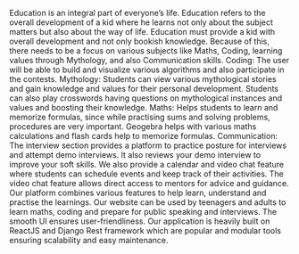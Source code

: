 Education is an integral part of everyone’s life. Education refers to the overall development of a kid where he learns not only about the subject matters but also about the way of life.
Education must provide a kid with overall development and not only bookish knowledge. Because of this, there needs to be a focus on various subjects like Maths, Coding, learning values through Mythology, and also Communication skills.
Coding: The user will be able to build and visualize various algorithms and also participate in the contests.
Mythology: Students can view various mythological stories and gain knowledge and values for their personal development. Students can also play crosswords having questions on mythological instances and values and boosting their knowledge.
Maths: Helps students to learn and memorize formulas, since while practising sums and solving problems, procedures are very important. Geogebra helps with various maths calculations and flash cards help to memorize formulas.
Communication: The interview section provides a platform to practice posture for interviews and attempt demo interviews. It also reviews your demo interview to improve your soft skills.
We also provide a calendar and video chat feature where students can schedule events and keep track of their activities. The video chat feature allows direct access to mentors for advice and guidance.
Our platform combines various features to help learn, understand and practise the learnings. Our website can be used by teenagers and adults to learn maths, coding and prepare for public speaking and interviews. The smooth UI ensures user-friendliness. Our application is heavily built on ReactJS and Django Rest framework which are popular and modular tools ensuring scalability and easy maintenance.
